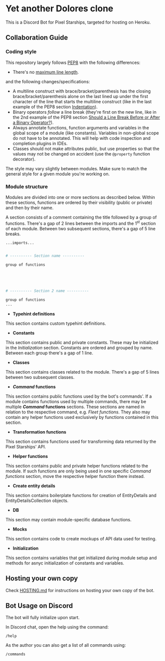 # Yet another Dolores clone

This is a Discord Bot for Pixel Starships, targeted for hosting on Heroku.

## Collaboration Guide

### Coding style

This repository largely follows [PEP8](https://www.python.org/dev/peps/pep-0008/) with the following differences:
* There's no [maximum line length](https://www.python.org/dev/peps/pep-0008/#maximum-line-length).

and the following changes/specifications:
* A multiline construct with brace/bracket/parenthesis has the closing brace/bracket/parenthesis alone on the last lined up under the first character of the line that starts the multiline construct (like in the last example of the PEP8 section [Indentation](https://www.python.org/dev/peps/pep-0008/#indentation)).
* Binary operators _follow_ a line break (they're first on the new line, like in the 2nd example of the PEP8 section [Should a Line Break Before or After a Binary Operator?](https://www.python.org/dev/peps/pep-0008/#should-a-line-break-before-or-after-a-binary-operator)).
* Always annotate functions, function arguments and variables in the global scope of a module (like constants). Variables in non-global scope do not have to be annotated. This will help with code inspection and completion plugins in IDEs.
* Classes should not make attributes public, but use properties so that the values may not be changed on accident (use the `@property` function decorator).

The style may vary slightly between modules. Make sure to match the general style for a given module you're working on.

### Module structure

Modules are divided into one or more sections as described below. Within these sections, functions are ordered by their visibility (public or private) and then by their name.

A section consists of a comment containing the title followed by a group of functions. There's a gap of 2 lines between the imports and the 1<sup>st</sup> section of each module. Between two subsequent sections, there's a gap of 5 line breaks.

```py
...imports...


# ---------- Section name ----------

group of functions





# ---------- Section 2 name ----------

group of functions
...
```
* **Typehint definitions**

This section contains custom typehint definitions.
* **Constants**

This section contains public and private constants. These may be initialized in the _Initialization_ section. Constants are ordered and grouped by name. Between each group there's a gap of 1 line.
* **Classes**

This section contains classes related to the module. There's a gap of 5 lines between two subsequent classes.
* **_Command_ functions**

This section contains public functions used by the bot's commands'. If a module contains functions used by multiple commands, there may be multiple **_Command_ functions** sections. These sections are named in relation to the respective command, e.g. _Fleet functions_. They also may contain any helper functions used exclusively by functions contained in this section.
* **Transformation functions**

This section contains functions used for transforming data returned by the Pixel Starships' API.
* **Helper functions**

This section contains public and private helper functions related to the module. If such functions are only being used in one specific _Command functions_ section, move the respective helper function there instead.
* **Create entity details**

This section contains boilerplate functions for creation of EntityDetails and EntityDetailsCollection objects.
* **DB**

This section may contain module-specific database functions.
* **Mocks**

This section contains code to create mockups of API data used for testing.
* **Initialization**

This section contains variables that get initialized during module setup and methods for asnyc initialization of constants and variables.


## Hosting your own copy

Check [HOSTING.md](HOSTING.md) for instructions on hosting your own copy of the bot.


## Bot Usage on Discord

The bot will fully initialize upon start.

In Discord chat, open the help using the command:

```
/help
```

As the author you can also get a list of all commands using:

```
/commands
```